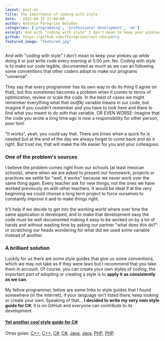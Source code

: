 ```yaml
---
layout: post-en
title: The importance of coding with style
date:   2015-08-15 17:00:00
author: Antonio Feregrino Bolaños
categories: ['programming', 'professional development', 'en']
excerpt: And with "coding with style" I don't mean to keep your pinkies up while doing it or just write code every evening at 5:00 pm. No.
github: https://github.com/fferegrino/cool-sharp#eng
featured_image: "featured.jpg"
---  
```

And with "coding with style" I don't mean to keep your pinkies up while doing it or just write code every evening at 5:00 pm. No. Coding with style is to make our code legible, documented as much as we can an following some conventions that other coders adopt to make our programs "universal".  
<br />
They say that every programmer has its own way to do its thing (I agree on that), but this sometimes becomes a problem when it comes to terms of optimization, review or scale the code. In the best of cases we might remember everything what that *asdflkj* variable means in our code, but imagine if you couldn't remember and you have to look here and there lo find what you meant to do with that variable. OR EVEN WORSE: Imagine that the code you wrote a long time ago is now a responsibility for other person, poor him!  
<br />
"It works", yeah, you could say that. There are times when a quick fix is needed but at the end of the day we always forget to come back and do it right. But trust me, that will make the life easier for you and your colleagues.

### One of the problem's sources  
I believe the problem comes right from our schools (at least mexican schools), where when we are asked to present our homework, projects or practices we settle for "well, it works" because we never work over the same thing again. Every teacher ask for new things, not the ones we have worked previously on with other teachers. It would be ideal if at the very beginning we could choose a long term project to force ourselves to constantly improve it and to make things right.  
<br />
It'll help if we decide to get into the working world where over time the same application is developed, and to make that development easy the code must be well documented making it easy to be worked on by a lot of hands and without wasting time by asking our partner "what does this do?" or scratching our heads wondering for what did we used some variable instead of another.
  
### A brilliant solution
Luckily for us there are some style guides that give us some conventions, which we may not take as if they were laws but I recommend that you take them in account. Of course, you can create your own styles of coding, the important part of adopting or creating a style is to **apply it as consistently as we can**.  
<br />
My fellow programmer, below are some links to style guides that I found somewhere (in the internet), if your language isn't listed there, keep looking or create your own. Speaking of that... **I decided to write my very own style guide for C#**, it is on GitHub and everyone can contribute to its development.
<br />  
	
#### [Yet another *cool* style guide for C#](https://github.com/fferegrino/cool-sharp/)
Otras guías: [C++](https://sites.google.com/site/fferegrinostorage/-getguiasdeestilo/estilosCPlusPlus1.htm?attredirects=0&d=1), [C++](https://sites.google.com/site/fferegrinostorage/-getguiasdeestilo/estilosCPlusPlus2.pdf?attredirects=0&d=1), [C#](https://sites.google.com/site/fferegrinostorage/-getguiasdeestilo/estilosCsharp1.pdf?attredirects=0&d=1), [C#](https://sites.google.com/site/fferegrinostorage/-getguiasdeestilo/estilosCsharp2.pdf?attredirects=0&d=1), [Java](https://sites.google.com/site/fferegrinostorage/-getguiasdeestilo/estilosJava1.pdf?attredirects=0&d=1), [Java](https://sites.google.com/site/fferegrinostorage/-getguiasdeestilo/estilosJava.pdf?attredirects=0&d=1), [PHP](https://sites.google.com/site/fferegrinostorage/-getguiasdeestilo/estilosPHP1.htm?attredirects=0&d=1), [PHP](https://sites.google.com/site/fferegrinostorage/-getguiasdeestilo/estilosPHP.htm?attredirects=0&d=1).
